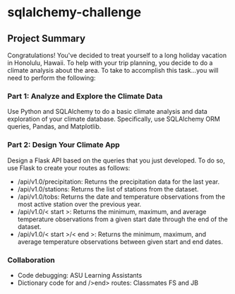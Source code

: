 # sqlalchemy-challenge

## Project Summary

Congratulations! You've decided to treat yourself to a long holiday vacation in Honolulu, Hawaii. To help with your trip planning, you decide to do a climate analysis about the area. To take to accomplish this task...you will need to perform the following:

### Part 1: Analyze and Explore the Climate Data

Use Python and SQLAlchemy to do a basic climate analysis and data exploration of your climate database. Specifically, use SQLAlchemy ORM queries, Pandas, and Matplotlib.

### Part 2: Design Your Climate App

Design a Flask API based on the queries that you just developed. To do so, use Flask to create your routes as follows:

* /api/v1.0/precipitation: Returns the precipitation data for the last year.
* /api/v1.0/stations: Returns the list of stations from the dataset.
* /api/v1.0/tobs: Returns the date and temperature observations from the most active station over the previous year.
* /api/v1.0/< start >: Returns the minimum, maximum, and average temperature observations from a given start date through the end of the dataset.
* /api/v1.0/< start >/< end >: Returns the minimum, maximum, and average temperature observations between given start and end dates.

### Collaboration
* Code debugging: ASU Learning Assistants
* Dictionary code for <start> and <start>/>end> routes: Classmates FS and JB
